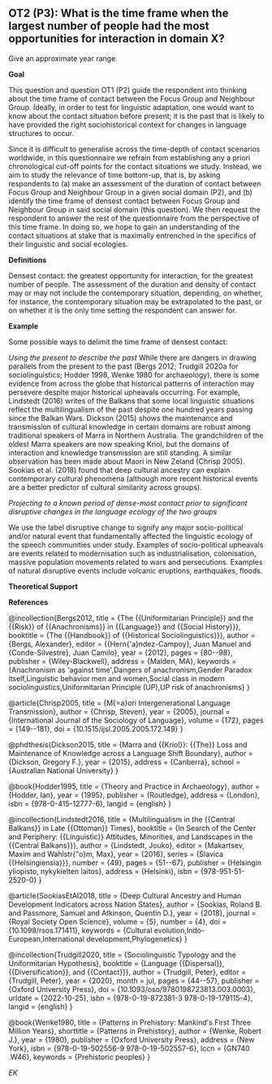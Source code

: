 
## OT2 (P3): What is the time frame when the largest number of people had the most opportunities for interaction in domain X?

Give an approximate year range.


**Goal**

This question and question OT1 (P2) guide the respondent into thinking about the time frame of contact between the Focus Group and Neighbour Group. Ideally, in order to test for linguistic adaptation, one would want to know about the contact situation before present; it is the past that is likely to have provided the right sociohistorical context for changes in language structures to occur.

Since it is difficult to generalise across the time-depth of contact scenarios worldwide, in this questionnaire we refrain from establishing any a priori chronological cut-off points for the contact situations we study. Instead, we aim to study the relevance of time bottom-up, that is, by asking respondents to (a) make an assessment of the duration of contact between Focus Group and Neighbour Group in a given social domain (P2), and (b) identify the time frame of densest contact between Focus Group and Neighbour Group in said social domain (this question). We then request the respondent to answer the rest of the questionnaire from the perspective of this time frame. In doing so, we hope to gain an understanding of the contact situations at stake that is maximally entrenched in the specifics of their linguistic and social ecologies.

**Definitions**

Densest contact: the greatest opportunity for interaction, for the greatest number of people. 
The assessment of the duration and density of contact may or may not include the contemporary situation, depending, on whether, for instance, the contemporary situation may be extrapolated to the past, or on whether it is the only time setting the respondent can answer for.

**Example**

Some possible ways to delimit the time frame of densest contact:

_Using the present to describe the past_
While there are dangers in drawing parallels from the present to the past (Bergs 2012; Trudgill 2020a for sociolinguistics; Hodder 1998, Wenke 1980 for archaeology), there is some evidence from across the globe that historical patterns of interaction may persevere despite major historical upheavals occurring. For example, Lindstedt (2016) writes of the Balkans that some local linguistic situations reflect the multilingualism of the past despite one hundred years passing since the Balkan Wars. Dickson (2015) shows the maintenance and transmission of cultural knowledge in certain domains are robust among traditional speakers of Marra in Northern Australia. The grandchildren of the oldest Marra speakers are now speaking Kriol, but the domains of interaction and knowledge transmission are still standing. A similar observation has been made about Maori in New Zeland (Chrisp 2005). Sookias et al. (2018) found that deep cultural ancestry can explain contemporary cultural phenomena (although more recent historical events are a better predictor of cultural similarity across groups). 

_Projecting to a known period of dense-most contact prior to significant disruptive changes in the language ecology of the two groups_

We use the label disruptive change to signify any major socio-political and/or natural event that fundamentally affected the linguistic ecology of the speech communities under study. Examples of socio-political upheavals are events related to modernisation such as industrialisation, colonisation, massive population movements related to wars and persecutions. Examples of natural disruptive events include volcanic eruptions, earthquakes, floods.

**Theoretical Support**


**References**

@incollection{Bergs2012,
  title = {The {{Uniformitarian Principle}} and the {{Risk}} of {{Anachronisms}} in {{Language}} and {{Social History}}},
  booktitle = {The {{Handbook}} of {{Historical Sociolinguistics}}},
  author = {Bergs, Alexander},
  editor = {{Hern{\'a}ndez-Campoy}, Juan Manuel and {Conde-Silvestre}, Juan Camilo},
  year = {2012},
  pages = {80--98},
  publisher = {Wiley-Blackwell},
  address = {Malden, MA},
  keywords = {Anachronism as 'against time',Dangers of anachronism,Gender Paradox itself,Linguistic behavior men and women,Social class in modern sociolinguistics,Uniformitarian Principle (UP),UP risk of anachronisms}
}

@article{Chrisp2005,
  title = {M{\=a}ori Intergenerational Language Transmission},
  author = {Chrisp, Steven},
  year = {2005},
  journal = {International Journal of the Sociology of Language},
  volume = {172},
  pages = {149--181},
  doi = {10.1515/ijsl.2005.2005.172.149}
}

@phdthesis{Dickson2015,
  title = {Marra and {{Kriol}}: {{The}} Loss and Maintenance of Knowledge across a Language Shift Boundary},
  author = {Dickson, Gregory F.},
  year = {2015},
  address = {Canberra},
  school = {Australian National University}
}

@book{Hodder1995,
  title = {Theory and Practice in Archaeology},
  author = {Hodder, Ian},
  year = {1995},
  publisher = {Routledge},
  address = {London},
  isbn = {978-0-415-12777-6},
  langid = {english}
}

@incollection{Lindstedt2016,
  title = {Multilingualism in the {{Central Balkans}} in Late {{Ottoman}} Times},
  booktitle = {In Search of the Center and Periphery: {{Linguistic}} Attitudes, Minorities, and Landscapes in the {{Central Balkans}}},
  author = {Lindstedt, Jouko},
  editor = {Makartsev, Maxim and Wahlstr{\"o}m, Max},
  year = {2016},
  series = {Slavica {{Helsingiensia}}},
  number = {49},
  pages = {51--67},
  publisher = {Helsingin yliopisto, nykykielten laitos},
  address = {Helsinki},
  isbn = {978-951-51-2520-0}
}

@article{SookiasEtAl2018,
  title = {Deep Cultural Ancestry and Human Development Indicators across Nation States},
  author = {Sookias, Roland B. and Passmore, Samuel and Atkinson, Quentin D.},
  year = {2018},
  journal = {Royal Society Open Science},
  volume = {5},
  number = {4},
  doi = {10.1098/rsos.171411},
  keywords = {Cultural evolution,Indo-European,International development,Phylogenetics}
}

@incollection{Trudgill2020,
  title = {Sociolinguistic Typology and the Uniformitarian Hypothesis},
  booktitle = {Language {{Dispersal}}, {{Diversification}}, and {{Contact}}},
  author = {Trudgill, Peter},
  editor = {Trudgill, Peter},
  year = {2020},
  month = jul,
  pages = {44--57},
  publisher = {Oxford University Press},
  doi = {10.1093/oso/9780198723813.003.0003},
  urldate = {2022-10-25},
  isbn = {978-0-19-872381-3 978-0-19-179115-4},
  langid = {english}
}

@book{Wenke1980,
  title = {Patterns in Prehistory: Mankind's First Three Million Years},
  shorttitle = {Patterns in Prehistory},
  author = {Wenke, Robert J.},
  year = {1980},
  publisher = {Oxford University Press},
  address = {New York},
  isbn = {978-0-19-502556-9 978-0-19-502557-6},
  lccn = {GN740 .W46},
  keywords = {Prehistoric peoples}
}



*EK*
